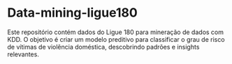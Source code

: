 # Data-mining-ligue180
Este repositório contém dados do Ligue 180 para mineração de dados com KDD. O objetivo é criar um modelo preditivo para classificar o grau de risco de vítimas de violência doméstica, descobrindo padrões e insights relevantes.
